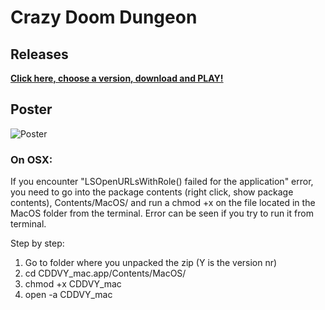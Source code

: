 # Crazy Doom Dungeon

## Releases
[**Click here, choose a version, download and PLAY!**](http://kodu.ut.ee/~marko93/DoomDungeon/)

## Poster
![Poster](/Posters/CDDposter.jpg)

### On OSX:
If you encounter "LSOpenURLsWithRole() failed for the application" error, you need to go into the package contents (right click, show package contents), Contents/MacOS/ and run a chmod +x on the file located in the MacOS folder from the terminal. Error can be seen if you try to run it from terminal.

Step by step:
1) Go to folder where you unpacked the zip (Y is the version nr)
1) cd CDDVY_mac.app/Contents/MacOS/
1) chmod +x CDDVY_mac
1) open -a CDDVY_mac

